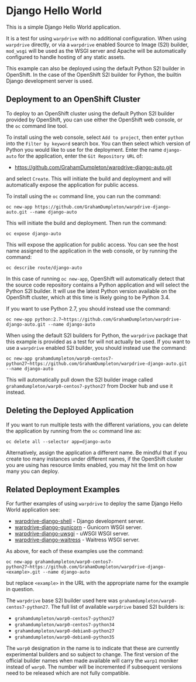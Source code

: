 # Django Hello World

This is a simple Django Hello World application.

It is a test for using ``warpdrive`` with no additional configuration. When using ``warpdrive`` directly, or via a ``warpdrive`` enabled Source to Image (S2I) builder, ``mod_wsgi`` will be used as the WSGI server and Apache will be automatically configured to handle hosting of any static assets.

This example can also be deployed using the default Python S2I builder in OpenShift. In the case of the OpenShift S2I builder for Python, the builtin Django development server is used.

## Deployment to an OpenShift Cluster

To deploy to an OpenShift cluster using the default Python S2I builder provided by OpenShift, you can use either the OpenShift web console, or the ``oc`` command line tool.

To install using the web console, select ``Add to project``, then enter ``python`` into the ``Filter by keyword`` search box. You can then select which version of Python you would like to use for the deployment. Enter the name ``django-auto`` for the application, enter the ``Git Repository URL`` of:

* https://github.com/GrahamDumpleton/warpdrive-django-auto.git

and select ``Create``. This will initiate the build and deployment and will automatically expose the application for public access.

To install using the ``oc`` command line, you can run the command:

```
oc new-app https://github.com/GrahamDumpleton/warpdrive-django-auto.git --name django-auto
```

This will initiate the build and deployment. Then run the command:

```
oc expose django-auto
```

This will expose the application for public access. You can see the host name assigned to the application in the web console, or by running the command:

```
oc describe route/django-auto
```

In this case of running ``oc new-app``, OpenShift will automatically detect that the source code repository contains a Python application and will select the Python S2I builder. It will use the latest Python version available on the OpenShift cluster, which at this time is likely going to be Python 3.4.

If you want to use Python 2.7, you should instead use the command:

```
oc new-app python:2.7~https://github.com/GrahamDumpleton/warpdrive-django-auto.git --name django-auto
```

When using the default S2I builders for Python, the ``warpdrive`` package that this example is provided as a test for will not actually be used. If you want to use a ``warpdrive`` enabled S2I builder, you should instead use the command:

```
oc new-app grahamdumpleton/warp0-centos7-python27~https://github.com/GrahamDumpleton/warpdrive-django-auto.git --name django-auto
```

This will automatically pull down the S2I builder image called ``grahamdumpleton/warp0-centos7-python27`` from Docker hub and use it instead.

## Deleting the Deployed Application

If you want to run multiple tests with the different variations, you can delete the application by running from the ``oc`` command line as:

```
oc delete all --selector app=django-auto
```

Alternatively, assign the application a different name. Be mindful that if you create too many instances under different names, if the OpenShift cluster you are using has resource limits enabled, you may hit the limit on how many you can deploy.

## Related Deployment Examples

For further examples of using ``warpdrive`` to deploy the same Django Hello World application see:

* [warpdrive-django-shell](https://github.com/GrahamDumpleton/warpdrive-django-shell) - Django development server.
* [warpdrive-django-gunicorn](https://github.com/GrahamDumpleton/warpdrive-django-gunicorn) - Gunicorn WSGI server.
* [warpdrive-django-uwsgi](https://github.com/GrahamDumpleton/warpdrive-django-uwsgi) - uWSGI WSGI server.
* [warpdrive-django-waitress](https://github.com/GrahamDumpleton/warpdrive-django-waitress) - Waitress WSGI server.

As above, for each of these examples use the command:

```
oc new-app grahamdumpleton/warp0-centos7-python27~https://github.com/GrahamDumpleton/warpdrive-django-<example>.git --name django-auto
```

but replace ``<example>`` in the URL with the appropriate name for the example in question.

The ``warpdrive`` base S2I builder used here was ``grahamdumpleton/warp0-centos7-python27``. The full list of available ``warpdrive`` based S2I builders is:

* ``grahamdumpleton/warp0-centos7-python27``
* ``grahamdumpleton/warp0-centos7-python34``
* ``grahamdumpleton/warp0-debian8-python27``
* ``grahamdumpleton/warp0-debian8-python35``

The ``warp0`` designation in the name is to indicate that these are currently experimental builders and so subject to change. The first version of the official builder names when made available will carry the ``warp1`` moniker instead of ``warp0``. The number will be incremented if subsequent versions need to be released which are not fully compatible.






